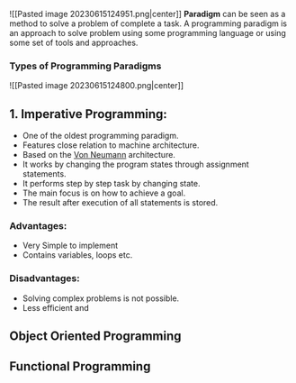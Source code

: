 ![[Pasted image 20230615124951.png|center]]
**Paradigm** can be seen as a method to solve a problem of complete a task. A programming paradigm is an approach to solve problem using some programming language or using some set of tools and approaches.


### Types of Programming Paradigms

![[Pasted image 20230615124800.png|center]]
## 1. Imperative Programming:
- One of the oldest programming paradigm. 
- Features close relation to machine architecture.
- Based on the [Von Neumann](https://www.geeksforgeeks.org/computer-organization-von-neumann-architecture/) architecture.
- It works by changing the program states through assignment statements.
- It performs step by step task by changing state.
- The main focus is on how to achieve a goal.
- The result after execution of all statements is stored.

### Advantages:
- Very Simple to implement
- Contains variables, loops etc.

### Disadvantages:
- Solving complex problems is not possible.
- Less efficient and 

## Object Oriented Programming


## Functional Programming


